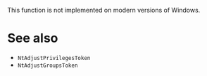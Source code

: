 This function is not implemented on modern versions of Windows.

# See also
 - `NtAdjustPrivilegesToken`
 - `NtAdjustGroupsToken`
